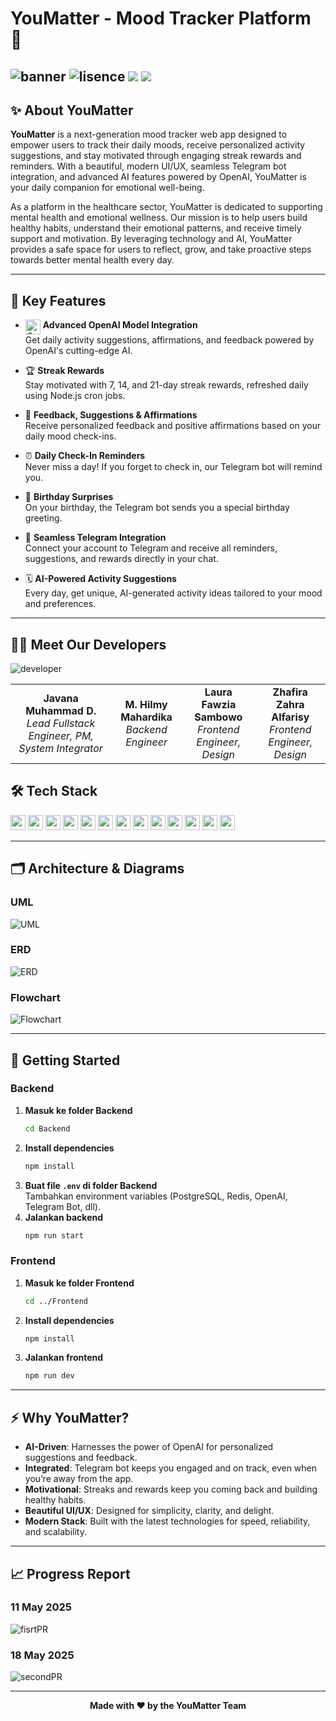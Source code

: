 # YouMatter - Mood Tracker Platform 🚀
![banner](https://imgur.com/4pP1iWc.png)
![lisence](https://img.shields.io/badge/License-MIT-blue) ![](https://img.shields.io/badge/%20Version-v1.0.0-blue) ![](https://img.shields.io/badge/build-passed-green)
---

## ✨ About YouMatter

**YouMatter** is a next-generation mood tracker web app designed to empower users to track their daily moods, receive personalized activity suggestions, and stay motivated through engaging streak rewards and reminders. With a beautiful, modern UI/UX, seamless Telegram bot integration, and advanced AI features powered by OpenAI, YouMatter is your daily companion for emotional well-being.

As a platform in the healthcare sector, YouMatter is dedicated to supporting mental health and emotional wellness. Our mission is to help users build healthy habits, understand their emotional patterns, and receive timely support and motivation. By leveraging technology and AI, YouMatter provides a safe space for users to reflect, grow, and take proactive steps towards better mental health every day.

---

## 🌟 Key Features

- <img src="https://cdn.jsdelivr.net/gh/simple-icons/simple-icons/icons/openai.svg" alt="OpenAI" width="24" align="top" /> **Advanced OpenAI Model Integration**  
  Get daily activity suggestions, affirmations, and feedback powered by OpenAI's cutting-edge AI.

- 🏆 **Streak Rewards**  
  Stay motivated with 7, 14, and 21-day streak rewards, refreshed daily using Node.js cron jobs.

- 💬 **Feedback, Suggestions & Affirmations**  
  Receive personalized feedback and positive affirmations based on your daily mood check-ins.

- ⏰ **Daily Check-In Reminders**  
  Never miss a day! If you forget to check in, our Telegram bot will remind you.

- 🎂 **Birthday Surprises**  
  On your birthday, the Telegram bot sends you a special birthday greeting.

- 🤖 **Seamless Telegram Integration**  
  Connect your account to Telegram and receive all reminders, suggestions, and rewards directly in your chat.

- 🗓️ **AI-Powered Activity Suggestions**  
  Every day, get unique, AI-generated activity ideas tailored to your mood and preferences.

---

## 👨‍💻 Meet Our Developers

![developer](https://imgur.com/UMiFWrQ.png)

<table align="center">
  <tr>
    <td align="center"><b>Javana Muhammad D.</b><br><i>Lead Fullstack Engineer, PM, System Integrator</i></td>
    <td align="center"><b>M. Hilmy Mahardika</b><br><i>Backend Engineer</i></td>
    <td align="center"><b>Laura Fawzia Sambowo</b><br><i>Frontend Engineer, Design</i></td>
    <td align="center"><b>Zhafira Zahra Alfarisy</b><br><i>Frontend Engineer, Design</i></td>
  </tr>
</table>


## 🛠️ Tech Stack

<img src="https://img.shields.io/badge/PostgreSQL-316192?style=flat-square&logo=postgresql&logoColor=white" height="24"/> <img src="https://img.shields.io/badge/Redis-DC382D?style=flat-square&logo=redis&logoColor=white" height="24"/> <img src="https://img.shields.io/badge/JavaScript-F7DF1E?style=flat-square&logo=javascript&logoColor=black" height="24"/> <img src="https://img.shields.io/badge/Node.js-339933?style=flat-square&logo=node.js&logoColor=white" height="24"/> <img src="https://img.shields.io/badge/Express.js-000000?style=flat-square&logo=express&logoColor=white" height="24"/> <img src="https://img.shields.io/badge/React-20232A?style=flat-square&logo=react&logoColor=61DAFB" height="24"/> <img src="https://img.shields.io/badge/TailwindCSS-38B2AC?style=flat-square&logo=tailwind-css&logoColor=white" height="24"/> <img src="https://img.shields.io/badge/CSS3-1572B6?style=flat-square&logo=css3&logoColor=white" height="24"/> <img src="https://img.shields.io/badge/HTML5-E34F26?style=flat-square&logo=html5&logoColor=white" height="24"/> <img src="https://img.shields.io/badge/Docker-2496ED?style=flat-square&logo=docker&logoColor=white" height="24"/> <img src="https://img.shields.io/badge/Alibaba-FF6A00?style=flat-square&logo=alibabacloud&logoColor=white" height="24"/> <img src="https://img.shields.io/badge/OpenAI-412991?style=flat-square&logo=openai&logoColor=white" height="24"/> <img src="https://img.shields.io/badge/Telegram-2CA5E0?style=flat-square&logo=telegram&logoColor=white" height="24"/>

---

## 🗂️ Architecture & Diagrams

### UML
![UML](https://imgur.com/ml9mbhL.png)

### ERD
![ERD](https://imgur.com/sXcV2qQ.png)

### Flowchart
![Flowchart](https://imgur.com/h0ljtr1.png)

---

## 🚀 Getting Started

### Backend

1. **Masuk ke folder Backend**
   ```sh
   cd Backend
   ```
2. **Install dependencies**
   ```sh
   npm install
   ```
3. **Buat file `.env` di folder Backend**  
   Tambahkan environment variables (PostgreSQL, Redis, OpenAI, Telegram Bot, dll).
4. **Jalankan backend**
   ```sh
   npm run start
   ```

### Frontend

1. **Masuk ke folder Frontend**
   ```sh
   cd ../Frontend
   ```
2. **Install dependencies**
   ```sh
   npm install
   ```
3. **Jalankan frontend**
   ```sh
   npm run dev
   ```

---

## ⚡ Why YouMatter?

- **AI-Driven**: Harnesses the power of OpenAI for personalized suggestions and feedback.
- **Integrated**: Telegram bot keeps you engaged and on track, even when you’re away from the app.
- **Motivational**: Streaks and rewards keep you coming back and building healthy habits.
- **Beautiful UI/UX**: Designed for simplicity, clarity, and delight.
- **Modern Stack**: Built with the latest technologies for speed, reliability, and scalability.

---

## 📈 Progress Report

### 11 May 2025
![fisrtPR](https://imgur.com/hNtrIpZ.jpg)

### 18 May 2025
![secondPR](https://imgur.com/bz0CWAh.jpg)

---


<p align="center">
  <b>Made with ❤️ by the YouMatter Team</b>
</p>